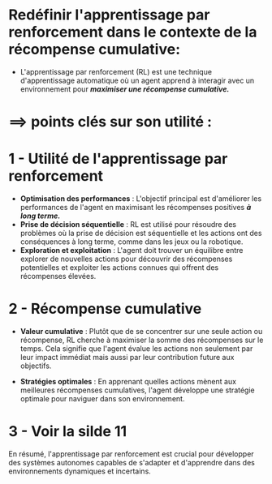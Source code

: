 
# Redéfinir l'apprentissage par renforcement dans le contexte de la récompense cumulative:

- L'apprentissage par renforcement (RL) est une technique d'apprentissage automatique où un agent apprend à interagir avec un environnement pour ***maximiser une récompense cumulative.*** 

# ==> points clés sur son utilité :

# 1 - **Utilité de l'apprentissage par renforcement**

- **Optimisation des performances** : L'objectif principal est d'améliorer les performances de l'agent en maximisant les récompenses positives ***à long terme.***
- **Prise de décision séquentielle** : RL est utilisé pour résoudre des problèmes où la prise de décision est séquentielle et les actions ont des conséquences à long terme, comme dans les jeux ou la robotique.
- **Exploration et exploitation** : L'agent doit trouver un équilibre entre explorer de nouvelles actions pour découvrir des récompenses potentielles et exploiter les actions connues qui offrent des récompenses élevées.

# 2 - **Récompense cumulative**

- **Valeur cumulative** : Plutôt que de se concentrer sur une seule action ou récompense, RL cherche à maximiser la somme des récompenses sur le temps. Cela signifie que l'agent évalue les actions non seulement par leur impact immédiat mais aussi par leur contribution future aux objectifs.

- **Stratégies optimales** : En apprenant quelles actions mènent aux meilleures récompenses cumulatives, l'agent développe une stratégie optimale pour naviguer dans son environnement.


# 3 - Voir la silde 11

En résumé, l'apprentissage par renforcement est crucial pour développer des systèmes autonomes capables de s'adapter et d'apprendre dans des environnements dynamiques et incertains.

